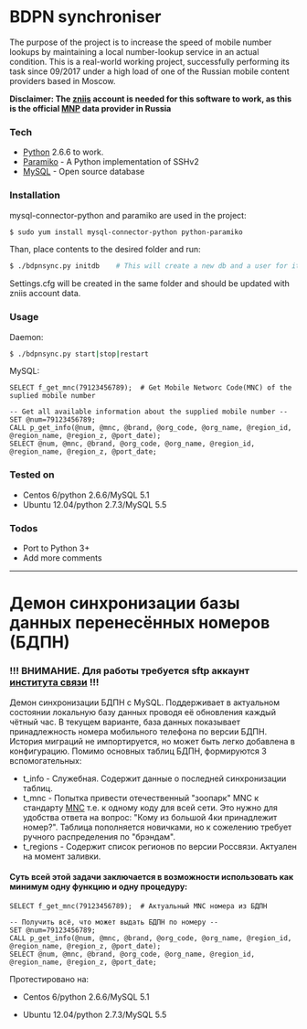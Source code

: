 # BDPN synchroniser
The purpose of the project is to increase the speed of mobile number lookups by maintaining a local number-lookup service in an actual condition.
This is a real-world working project, successfully performing its task since 09/2017 under a high load of one of the Russian mobile content providers based in Moscow.

**Disclaimer: The [zniis] account is needed for this software to work, as this is the official [MNP] data provider in Russia**


### Tech
* [Python] 2.6.6 to work.
* [Paramiko] - A Python implementation of SSHv2
* [MySQL] - Open source database

### Installation
mysql-connector-python and paramiko are used in the project:
```sh
$ sudo yum install mysql-connector-python python-paramiko
```
Than, place contents to the desired folder and run:
```sh
$ ./bdpnsync.py initdb    # This will create a new db and a user for it.
```
Settings.cfg will be created in the same folder and should be updated with zniis account data.

### Usage
Daemon:
```sh
$ ./bdpnsync.py start|stop|restart
```
MySQL:
```mysql
SELECT f_get_mnc(79123456789);  # Get Mobile Networc Code(MNC) of the suplied mobile number
```
```mysql
-- Get all available information about the supplied mobile number --
SET @num=79123456789;
CALL p_get_info(@num, @mnc, @brand, @org_code, @org_name, @region_id, @region_name, @region_z, @port_date);
SELECT @num, @mnc, @brand, @org_code, @org_name, @region_id, @region_name, @region_z, @port_date;
```

### Tested on
* Centos 6/python 2.6.6/MySQL 5.1
* Ubuntu 12.04/python 2.7.3/MySQL 5.5

### Todos
 - Port to Python 3+
 - Add more comments

***


# Демон синхронизации базы данных перенесённых номеров (БДПН)
### !!! ВНИМАНИЕ. Для работы требуется sftp аккаунт [института связи](https://www.zniis.ru/bdpn/operators/request) !!!
Демон синхронизации БДПН с MySQL. Поддерживает в актуальном состоянии локальную базу данных проводя её обновления каждый чётный час.
В текущем варианте, база данных показывает принадлежность номера мобильного телефона по версии БДПН.
История миграций не импортируется, но может быть легко добавлена в конфигурацию.
Помимо основных таблиц БДПН, формируются 3 вспомогательных:
* t_info - Служебная. Содержит данные о последней синхронизации таблиц.
* t_mnc - Попытка привести отечественный "зоопарк" MNC к стандарту [MNC](https://en.wikipedia.org/wiki/Mobile_country_code) т.е. к одному коду для всей сети. Это нужно для удобства ответа на вопрос: "Кому из большой 4ки принадлежит номер?". Таблица пополняется новичками, но к сожелению требует ручного распределения по "брэндам".
* t_regions - Содержит список регионов по версии Россвязи. Актуален на момент заливки.

#### Суть всей этой задачи заключается в возможности использовать как минимум одну функцию и одну процедуру:
```mysql
SELECT f_get_mnc(79123456789);  # Актуальный MNC номера из БДПН
```
```mysql
-- Получить всё, что может выдать БДПН по номеру --
SET @num=79123456789;
CALL p_get_info(@num, @mnc, @brand, @org_code, @org_name, @region_id, @region_name, @region_z, @port_date);
SELECT @num, @mnc, @brand, @org_code, @org_name, @region_id, @region_name, @region_z, @port_date;
```


Протестировано на:
* Centos 6/python 2.6.6/MySQL 5.1
* Ubuntu 12.04/python 2.7.3/MySQL 5.5

   [Paramiko]: <http://www.paramiko.org/index.html>
   [MySQL]: <https://www.mysql.com/>
   [Python]: <https://www.python.org/>
   [zniis]: <https://www.zniis.ru/bdpn/operators/request>
   [MNP]: <https://en.wikipedia.org/wiki/Mobile_number_portability>
